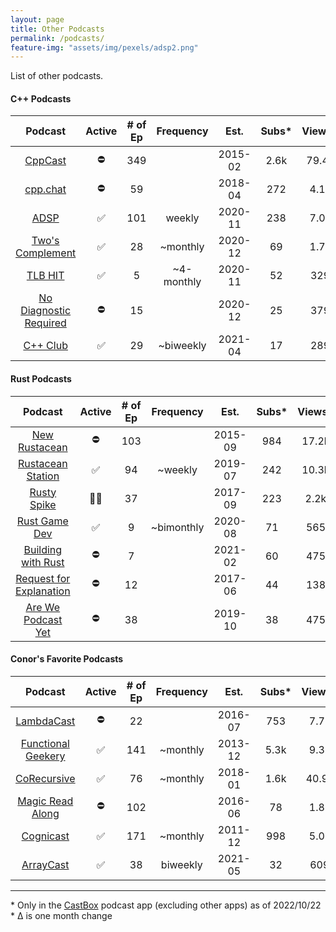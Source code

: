 ```yaml
---
layout: page
title: Other Podcasts
permalink: /podcasts/
feature-img: "assets/img/pexels/adsp2.png"
---
```


List of other podcasts.

#### C++ Podcasts 

|                          Podcast                           | Active | # of Ep | Frequency  |  Est.   | Subs* | Views* | Sub Δ | Views Δ |
| :--------------------------------------------------------: | :----: | :-----: | :--------: | :-----: | :---: | :----: | :---: | :-----: |
|              [CppCast](https://cppcast.com/)               |   ⛔    |   349   |            | 2015-02 | 2.6k  | 79.4k  |   -   |  +100   |
|               [cpp.chat](https://cpp.chat/)                |   ⛔    |   59    |            | 2018-04 |  272  |  4.1k  |   -   |    -    |
|            [ADSP](https://adspthepodcast.com/)             |   ✅    |   101   |   weekly   | 2020-11 |  238  |  7.0k  |  +14  |  +500   |
|    [Two's Complement](https://www.twoscomplement.org/)     |   ✅    |   28    |  ~monthly  | 2020-12 |  69   |  1.7k  |  +2   |    -    |
|                [TLB HIT](https://tlbh.it/)                 |   ✅    |    5    | ~4-monthly | 2020-11 |  52   |  329   |  -1   |    -    |
| [No Diagnostic Required](https://nodiagnosticrequired.tv/) |   ⛔    |   15    |            | 2020-12 |  25   |  379   |  -1   |   +1    |
|              [C++ Club](https://cppclub.uk/)               |   ✅    |   29    | ~biweekly  | 2021-04 |  17   |  289   |  +3   |   +46   |

#### Rust Podcasts

|                                    Podcast                                    | Active | # of Ep  | Frequency  |  Est.   | Subs* | Views* |
| :---------------------------------------------------------------------------: | :----: | :-----:  | :--------: | :-----: | :---: | :----: |
|                  [New Rustacean](https://newrustacean.com/)                   |   ⛔    |   103   |            | 2015-09 |  984  | 17.2k  |
|              [Rustacean Station](https://rustacean-station.org/)              |   ✅    |   94    |  ~weekly   | 2019-07 |  242  | 10.3k  |
|               [Rusty Spike](https://twitter.com/rustyspikecast)               |   🏴‍☠️   |   37     |            | 2017-09 |  223  |  2.2k  |
|                   [Rust Game Dev](https://rustgamedev.com/)                   |   ✅    |    9    | ~bimonthly | 2020-08 |  71   |  565   |
|          [Building with Rust](https://anchor.fm/building-with-rust)           |   ⛔    |    7    |            | 2021-02 |  60   |  475   |
| [Request for Explanation](https://request-for-explanation.github.io/podcast/) |   ⛔    |   12    |            | 2017-06 |  44   |  138   |
|         [Are We Podcast Yet](https://soundcloud.com/arewepodcastyet)          |   ⛔    |   38    |            | 2019-10 |  38   |  475   |

#### Conor's Favorite Podcasts

|                           Podcast                           | Active | # of Ep | Frequency |  Est.   | Subs* | Views* | Sub Δ | Views Δ |
| :---------------------------------------------------------: | :----: | :-----: | :-------: | :-----: | :---: | :----: | :---: | :-----: |
|      [LambdaCast](https://soundcloud.com/lambda-cast)       |   ⛔    |   22    |           | 2016-07 |  753  |  7.7k  |   -   |    -    |
|  [Functional Geekery](https://www.functionalgeekery.com/)   |   ✅    |   141   | ~monthly  | 2013-12 | 5.3k  |  9.3k  |   -   |    -    |
|           [CoRecursive](https://corecursive.com/)           |   ✅    |   76    | ~monthly  | 2018-01 | 1.6k  | 40.9k  |   -   |  +500   |
|     [Magic Read Along](http://www.magicreadalong.com/)      |   ⛔    |   102   |           | 2016-06 |  78   |  1.8k  |   -   |    -    |
| [Cognicast](https://www.cognitect.com/cognicast/index.html) |   ✅    |   171   | ~monthly  | 2011-12 |  998  |  5.0k  |  +1   |    -    |
|           [ArrayCast](https://www.arraycast.com/)           |   ✅    |   38    | biweekly  | 2021-05 |  32   |  609   |  +2   |  +126   |

----

\* Only in the [CastBox](https://castbox.fm/) podcast app (excluding other apps) as of 2022/10/22
<br>\* Δ is one month change